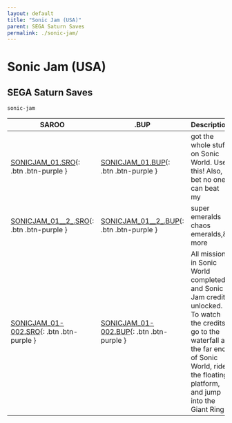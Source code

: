```yaml
---
layout: default
title: "Sonic Jam (USA)"
parent: SEGA Saturn Saves
permalink: ./sonic-jam/
---
```

# Sonic Jam (USA)

## SEGA Saturn Saves

`sonic-jam`

| SAROO | .BUP | Description |
|------|----------|-------------|
| [SONICJAM_01.SRO](SONICJAM_01.SRO){: .btn .btn-purple } | [SONICJAM_01.BUP](SONICJAM_01.BUP){: .btn .btn-purple } | got the whole stuff on Sonic World. Use this! Also, I bet no one can beat my |
| [SONICJAM_01__2_.SRO](SONICJAM_01__2_.SRO){: .btn .btn-purple } | [SONICJAM_01__2_.BUP](SONICJAM_01__2_.BUP){: .btn .btn-purple } | super emeralds chaos emeralds,& more |
| [SONICJAM_01-002.SRO](SONICJAM_01-002.SRO){: .btn .btn-purple } | [SONICJAM_01-002.BUP](SONICJAM_01-002.BUP){: .btn .btn-purple } | All missions in Sonic World completed and Sonic Jam credits unlocked. To watch the credits, go to the waterfall at the far end of Sonic World, ride the floating platform, and jump into the Giant Ring. |
